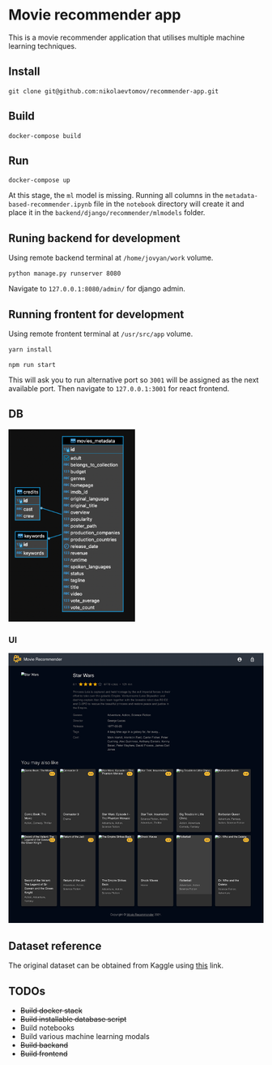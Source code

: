 # Movie recommender app
This is a movie recommender application that utilises multiple machine learning techniques.

## Install
```
git clone git@github.com:nikolaevtomov/recommender-app.git
```

## Build
```
docker-compose build
```

## Run
```
docker-compose up
```

At this stage, the `ml` model is missing. Running all columns in the `metadata-based-recommender.ipynb` file in the `notebook` directory will create it and place it in the `backend/django/recommender/mlmodels` folder.

## Runing backend for development
Using remote backend terminal at `/home/jovyan/work` volume.

```
python manage.py runserver 8080
```
Navigate to `127.0.0.1:8080/admin/` for django admin.

## Running frontent for development
Using remote frontent terminal at `/usr/src/app` volume.
```
yarn install
```
```
npm run start
```
This will ask you to run alternative port so `3001` will be assigned as the next available port.
Then navigate to `127.0.0.1:3001` for react frontend.

## DB
<img src="screencapture-2.png?raw=true" width="250" alt="Recommender db scheme" />

### UI
![Recommender app ui](/screencapture-1.png?raw=true "Recommender app UI")

## Dataset reference
The original dataset can be obtained from Kaggle using [this](https://www.kaggle.com/rounakbanik/the-movies-dataset) link.

## TODOs
- <del>Build docker stack
- <del>Build installable database script
- Build notebooks
- Build various machine learning modals
- <del>Build backand
- <del>Build frontend